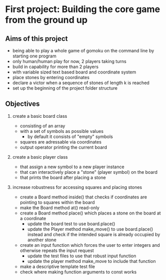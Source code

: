 # First project: Building the core game from the ground up

## Aims of this project
* being able to play a whole game of gomoku on the command line by starting one program
* only human/human play for now, 2 players taking turns
* build in capability for more than 2 players
* with variable sized text based board and coordinate system
* place stones by entering coordinates
* declare a victor when a sequence of stones of length k is reached
* set up the beginning of the project folder structure


## Objectives
1. create a basic board class 
    * consisting of an array
    * with a set of symbols as possible values
        * by default it consists of "empty" symbols
    * squares are adressable via coordinates
    * output operator printing the current board

2. create a basic player class
    * that assign a new symbol to a new player instance
    * that can interactively place a "stone" (player symbol) on the board
    * that prints the board after placing a stone

3. increase robustness for accessing squares and placing stones
    * create a Board method inside() that checks if coordinates are pointing to squares within the board
    * make the Board method at() read-only
    * create a Board method place() which places a stone on the board at a coordinate
        * update the board test to use board.place()
        * update the Player method make_move() to use board.place() instead and check if the intended square is already occupied by another stone
    * create an input function which forces the user to enter integers and otherwise repeats the input request
        * update the test files to use that robust input function
        * update the player method make_move to include that function
    * make a descriptive template test file
    * check where making function arguments to const works